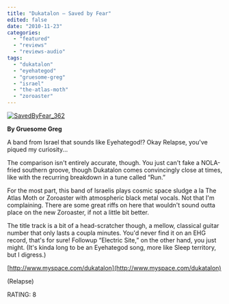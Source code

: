```yaml
---
title: "Dukatalon – Saved by Fear"
edited: false
date: "2010-11-23"
categories:
  - "featured"
  - "reviews"
  - "reviews-audio"
tags:
  - "dukatalon"
  - "eyehategod"
  - "gruesome-greg"
  - "israel"
  - "the-atlas-moth"
  - "zoroaster"
---
```


[![](http://www.hellbound.ca/wp-content/uploads/2010/11/SavedByFear_362.jpg "SavedByFear_362")](http://www.hellbound.ca/wp-content/uploads/2010/11/SavedByFear_362.jpg)

**By Gruesome Greg**

A band from Israel that sounds like Eyehategod!? Okay Relapse, you've piqued my curiosity...

The comparison isn't entirely accurate, though. You just can't fake a NOLA-fried southern groove, though Dukatalon comes convincingly close at times, like with the recurring breakdown in a tune called “Run.”

For the most part, this band of Israelis plays cosmic space sludge a la The Atlas Moth or Zoroaster with atmospheric black metal vocals. Not that I'm complaining. There are some great riffs on here that wouldn't sound outta place on the new Zoroaster, if not a little bit better.

The title track is a bit of a head-scratcher though, a mellow, classical guitar number that only lasts a coupla minutes. You'd never find it on an EHG record, that's for sure! Followup “Electric Site,” on the other hand, you just might. (It's kinda long to be an Eyehategod song, more like Sleep territory, but I digress.)

[http://www.myspace.com/dukatalon](http://www.myspace.com/dukatalon)

(Relapse)

RATING: 8
